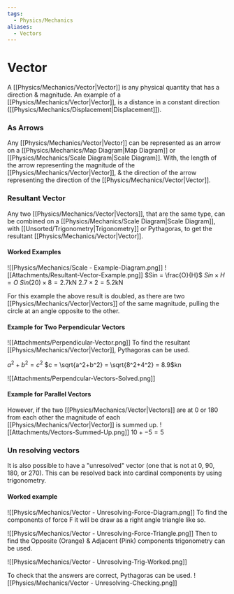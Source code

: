 ```yaml
---
tags:
  - Physics/Mechanics
aliases:
  - Vectors
---
```

# Vector
A [[Physics/Mechanics/Vector|Vector]] is any physical quantity that has a direction & magnitude. An example of a [[Physics/Mechanics/Vector|Vector]], is a distance in a constant direction ([[Physics/Mechanics/Displacement|Displacement]]).

### As Arrows
Any [[Physics/Mechanics/Vector|Vector]] can be represented as an arrow on a [[Physics/Mechanics/Map Diagram|Map Diagram]] or [[Physics/Mechanics/Scale Diagram|Scale Diagram]]. With, the length of the arrow representing the magnitude of the [[Physics/Mechanics/Vector|Vector]], & the direction of the arrow representing the direction of the [[Physics/Mechanics/Vector|Vector]].

### Resultant Vector
Any two [[Physics/Mechanics/Vector|Vectors]], that are the same type, can be combined on a [[Physics/Mechanics/Scale Diagram|Scale Diagram]], with [[Unsorted/Trigonometry|Trigonometry]] or Pythagoras, to get the resultant [[Physics/Mechanics/Vector|Vector]].

#### Worked Examples
![[Physics/Mechanics/Scale - Example-Diagram.png]]
![[Attachments/Resultant-Vector-Example.png]]
$Sin = \frac{O}{H}$
$Sin \times H = O$
$Sin(20) \times 8 = 2.7$kN
$2.7 \times 2 = 5.2$kN

For this example the above result is doubled, as there are two [[Physics/Mechanics/Vector|Vectors]] of the same magnitude,
pulling the circle at an angle opposite to the other.

#### Example for Two Perpendicular Vectors
![[Attachments/Perpendicular-Vector.png]]
To find the resultant [[Physics/Mechanics/Vector|Vector]], Pythagoras can be used.

$a^2 + b^2 = c^2$
$c = \sqrt{a^2+b^2} = \sqrt{8^2+4^2} = 8.9$kn

![[Attachments/Perpendcular-Vectors-Solved.png]]

#### Example for Parallel Vectors
However, if the two [[Physics/Mechanics/Vector|Vectors]] are at 0 or 180 from each other the magnitude of each [[Physics/Mechanics/Vector|Vector]] is summed up.
![[Attachments/Vectors-Summed-Up.png]]
$10 + - 5 = 5$

### Un resolving vectors
It is also possible to have a "unresolved" vector (one that is not at 0, 90, 180, or 270). This can be resolved back into cardinal components by using trigonometry.

#### Worked example
![[Physics/Mechanics/Vector - Unresolving-Force-Diagram.png]]
To find the components of force F it will be draw as a right angle triangle like so.

![[Physics/Mechanics/Vector - Unresolving-Force-Triangle.png]]
Then to find the Opposite (Orange) & Adjacent (Pink) components trigonometry can be used.

![[Physics/Mechanics/Vector - Unresolving-Trig-Worked.png]]

To check that the answers are correct, Pythagoras can be used.
![[Physics/Mechanics/Vector - Unresolving-Checking.png]]